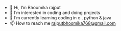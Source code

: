 - 👋 Hi, I’m Bhoomika rajput
- 👀 I’m interested in coding and doing projects 
- 🌱 I’m currently learning coding in c , python & java 
- 📫 How to reach me rajputbhoomika768@gmail.com 

<!---
rajputbhoomika/rajputbhoomika is a ✨ special ✨ repository because its `README.md` (this file) appears on your GitHub profile.
You can click the Preview link to take a look at your changes.
--->
